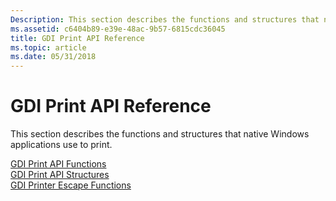 ```yaml
---
Description: This section describes the functions and structures that native Windows applications use to print.
ms.assetid: c6404b89-e39e-48ac-9b57-6815cdc36045
title: GDI Print API Reference
ms.topic: article
ms.date: 05/31/2018
---
```


# GDI Print API Reference

This section describes the functions and structures that native Windows applications use to print.

<dl>

[GDI Print API Functions](gdi-print-api-functions.md)  
[GDI Print API Structures](gdi-print-api-structures.md)  
[GDI Printer Escape Functions](https://msdn.microsoft.com/library/Dd162843(v=VS.85).aspx)  
</dl>

 

 



